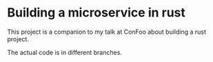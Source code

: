 # Building a microservice in rust

This project is a companion to my talk at ConFoo about building a rust project.

The actual code is in different branches.
